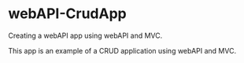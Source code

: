 # webAPI-CrudApp
Creating a webAPI app using webAPI and MVC. 

This app is an example of a CRUD application using webAPI and MVC. 
